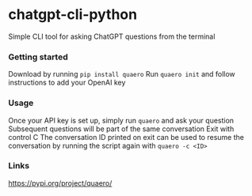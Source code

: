 # chatgpt-cli-python
Simple CLI tool for asking ChatGPT questions from the terminal

### Getting started
Download by running `pip install quaero`
Run `quaero init` and follow instructions to add your OpenAI key

### Usage
Once your API key is set up, simply run `quaero` and ask your question
Subsequent questions will be part of the same conversation
Exit with control C
The conversation ID printed on exit can be used to resume the conversation by running the script again with `quaero -c <ID>`

### Links
https://pypi.org/project/quaero/